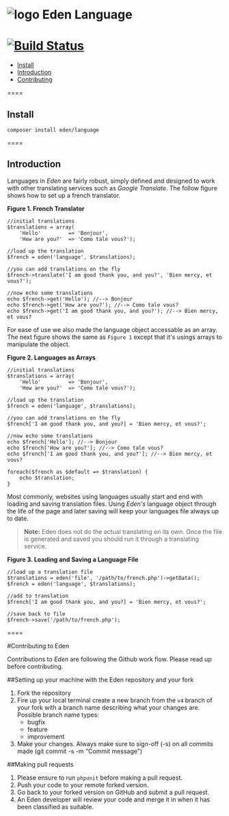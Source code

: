 ![logo](http://eden.openovate.com/assets/images/cloud-social.png) Eden Language
====
[![Build Status](https://api.travis-ci.org/Eden-PHP/Language.png)](https://travis-ci.org/Eden-PHP/Language)
====

- [Install](#install)
- [Introduction](#intro)
- [Contributing](#contributing)

====

<a name="install"></a>
## Install

`composer install eden/language`

====

<a name="intro"></a>
## Introduction

Languages in *Eden* are fairly robust, simply defined and designed to work with other translating services such as *Google Translate*. The follow figure shows how to set up a french translator.

**Figure 1. French Translator**

```
//initial translations
$translations = array(
	'Hello'         => 'Bonjour',
	'How are you?'  => 'Como tale vous?');
 
//load up the translation   
$french = eden('language', $translations);
 
//you can add translations on the fly
$french->translate('I am good thank you, and you?', 'Bien mercy, et vous?');
 
//now echo some translations
echo $french->get('Hello'); //--> Bonjour
echo $french->get('How are you?'); //--> Como tale vous?
echo $french->get('I am good thank you, and you?'); //--> Bien mercy, et vous?
```

For ease of use we also made the language object accessable as an array. The next figure shows the same as `Figure 1` except that it's usings arrays to manipulate the object.

**Figure 2. Languages as Arrays**

```
//initial translations
$translations = array(
	'Hello'         => 'Bonjour',
	'How are you?'  => 'Como tale vous?');
 
//load up the translation   
$french = eden('language', $translations);
 
//you can add translations on the fly
$french['I am good thank you, and you?] = 'Bien mercy, et vous?';
 
//now echo some translations
echo $french['Hello']; //--> Bonjour
echo $french['How are you?']; //--> Como tale vous?
echo $french['I am good thank you, and you?']; //--> Bien mercy, et vous?
 
foreach($french as $default => $translation) {
	echo $translation;
}
```

Most commonly, websites using languages usually start and end with loading and saving translation files. Using *Eden's* language object through the life of the page and later saving will keep your languages file always up to date.

> **Note:** Eden does not do the actual translating on its own. Once the file is generated and saved you should run it through a translating service.

**Figure 3. Loading and Saving a Language File**

```
//load up a translation file
$translations = eden('file', '/path/to/french.php')->getData();
$french = eden('language', $translations);
 
//add to translation
$french['I am good thank you, and you?] = 'Bien mercy, et vous?';
 
//save back to file
$french->save('/path/to/french.php');
```

====

<a name="contributing"></a>
#Contributing to Eden

Contributions to *Eden* are following the Github work flow. Please read up before contributing.

##Setting up your machine with the Eden repository and your fork

1. Fork the repository
2. Fire up your local terminal create a new branch from the `v4` branch of your 
fork with a branch name describing what your changes are. 
 Possible branch name types:
    - bugfix
    - feature
    - improvement
3. Make your changes. Always make sure to sign-off (-s) on all commits made (git commit -s -m "Commit message")

##Making pull requests

1. Please ensure to run `phpunit` before making a pull request.
2. Push your code to your remote forked version.
3. Go back to your forked version on GitHub and submit a pull request.
4. An Eden developer will review your code and merge it in when it has been classified as suitable.